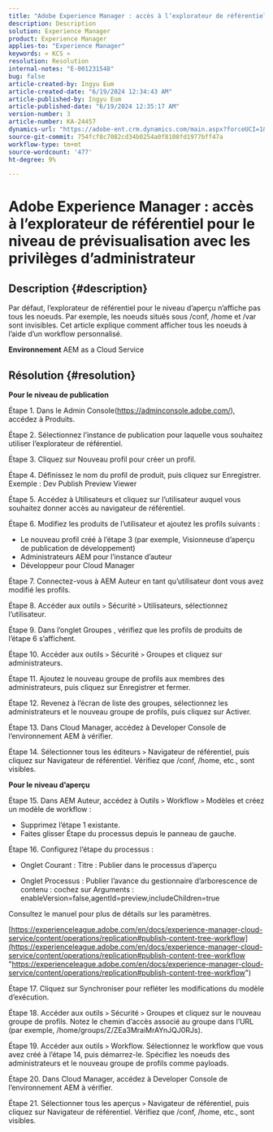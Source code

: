 ```yaml
---
title: "Adobe Experience Manager : accès à l’explorateur de référentiel pour le niveau de prévisualisation avec les privilèges d’administrateur"
description: Description
solution: Experience Manager
product: Experience Manager
applies-to: "Experience Manager"
keywords: « KCS »
resolution: Resolution
internal-notes: "E-001231548"
bug: false
article-created-by: Ingyu Eum
article-created-date: "6/19/2024 12:34:43 AM"
article-published-by: Ingyu Eum
article-published-date: "6/19/2024 12:35:17 AM"
version-number: 3
article-number: KA-24457
dynamics-url: "https://adobe-ent.crm.dynamics.com/main.aspx?forceUCI=1&pagetype=entityrecord&etn=knowledgearticle&id=c511afb5-d32d-ef11-840a-6045bd029b18"
source-git-commit: 754fcf8c7082cd34b0254a0f8108fd1977bff47a
workflow-type: tm+mt
source-wordcount: '477'
ht-degree: 9%

---
```


# Adobe Experience Manager : accès à l’explorateur de référentiel pour le niveau de prévisualisation avec les privilèges d’administrateur

## Description {#description}


Par défaut, l’explorateur de référentiel pour le niveau d’aperçu n’affiche pas tous les noeuds. Par exemple, les noeuds situés sous /conf, /home et /var sont invisibles. Cet article explique comment afficher tous les noeuds à l’aide d’un workflow personnalisé.

<b>Environnement</b>
AEM as a Cloud Service


## Résolution {#resolution}


<b>Pour le niveau de publication</b>

Étape 1. Dans le Admin Console(https://adminconsole.adobe.com/), accédez à Produits.

Étape 2. Sélectionnez l’instance de publication pour laquelle vous souhaitez utiliser l’explorateur de référentiel.

Étape 3. Cliquez sur Nouveau profil pour créer un profil.

Étape 4. Définissez le nom du profil de produit, puis cliquez sur Enregistrer.
Exemple : Dev Publish Preview Viewer

Étape 5. Accédez à Utilisateurs et cliquez sur l’utilisateur auquel vous souhaitez donner accès au navigateur de référentiel.

Étape 6. Modifiez les produits de l’utilisateur et ajoutez les profils suivants :
- Le nouveau profil créé à l’étape 3 (par exemple, Visionneuse d’aperçu de publication de développement)
- Administrateurs AEM pour l’instance d’auteur
- Développeur pour Cloud Manager

Étape 7. Connectez-vous à AEM Auteur en tant qu’utilisateur dont vous avez modifié les profils.

Étape 8. Accéder aux outils `>`  Sécurité `>`  Utilisateurs, sélectionnez l’utilisateur.

Étape 9. Dans l’onglet Groupes , vérifiez que les profils de produits de l’étape 6 s’affichent.

Étape 10. Accéder aux outils `>`  Sécurité `>`  Groupes et cliquez sur administrateurs.

Étape 11. Ajoutez le nouveau groupe de profils aux membres des administrateurs, puis cliquez sur Enregistrer et fermer.

Étape 12. Revenez à l’écran de liste des groupes, sélectionnez les administrateurs et le nouveau groupe de profils, puis cliquez sur Activer.

Étape 13. Dans Cloud Manager, accédez à Developer Console de l’environnement AEM à vérifier.

Étape 14. Sélectionner tous les éditeurs `>`  Navigateur de référentiel, puis cliquez sur Navigateur de référentiel.
Vérifiez que /conf, /home, etc., sont visibles.

<b>Pour le niveau d’aperçu</b>

Étape 15. Dans AEM Auteur, accédez à Outils `>`  Workflow `>`  Modèles et créez un modèle de workflow :
- Supprimez l’étape 1 existante.
- Faites glisser Étape du processus depuis le panneau de gauche.

Étape 16. Configurez l’étape du processus :

- Onglet Courant : Titre : Publier dans le processus d’aperçu

- Onglet Processus : Publier l’avance du gestionnaire d’arborescence de contenu : cochez sur Arguments : enableVersion=false,agentId=preview,includeChildren=true

Consultez le manuel pour plus de détails sur les paramètres.

[https://experienceleague.adobe.com/en/docs/experience-manager-cloud-service/content/operations/replication#publish-content-tree-workflow](https://experienceleague.adobe.com/en/docs/experience-manager-cloud-service/content/operations/replication#publish-content-tree-workflow "https://experienceleague.adobe.com/en/docs/experience-manager-cloud-service/content/operations/replication#publish-content-tree-workflow")



Étape 17. Cliquez sur Synchroniser pour refléter les modifications du modèle d’exécution.

Étape 18. Accéder aux outils `>`  Sécurité `>`  Groupes et cliquez sur le nouveau groupe de profils.
Notez le chemin d’accès associé au groupe dans l’URL (par exemple, /home/groups/Z/ZEa3MraiMrAYnJQJ0RJs).

Étape 19. Accéder aux outils `>`  Workflow. Sélectionnez le workflow que vous avez créé à l’étape 14, puis démarrez-le.
Spécifiez les noeuds des administrateurs et le nouveau groupe de profils comme payloads.

Étape 20. Dans Cloud Manager, accédez à Developer Console de l’environnement AEM à vérifier.

Étape 21. Sélectionner tous les aperçus `>`  Navigateur de référentiel, puis cliquez sur Navigateur de référentiel.
Vérifiez que /conf, /home, etc., sont visibles.
